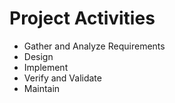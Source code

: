 # Project Activities
* Gather and Analyze Requirements
* Design
* Implement
* Verify and Validate
* Maintain 
